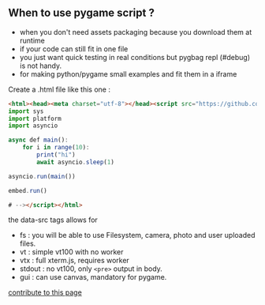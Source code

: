 ## When to use pygame script ?

 - when you don't need assets packaging because you download them at runtime
 - if your code can still fit in one file 
 - you just want quick testing in real conditions but pygbag repl (#debug) is not handy.
 - for making python/pygame small examples and fit them in a iframe
 

Create a .html file like this one :
```html
<html><head><meta charset="utf-8"></head><script src="https://github.com/pygame-web/archives/tree/main/0.1.4/runpy.js" type=module id="site" data-src="fs,vtx,gui" async defer>#<!--
import sys
import platform
import asyncio

async def main():
    for i in range(10):
        print("hi")
        await asyncio.sleep(1)

asyncio.run(main())

embed.run()

# --></script></html>
```

the data-src tags allows for 
  - fs : you will be able to use Filesystem, camera, photo and user uploaded files.
  - vt : simple vt100 with no worker
  - vtx : full xterm.js, requires worker
  - stdout : no vt100, only `<pre>` output in body.
  - gui : can use canvas, mandatory for pygame.



[contribute to this page](https://github.com/pygame-web/pygame-web.github.io/edit/main/wiki/pygame-script/README.md)
